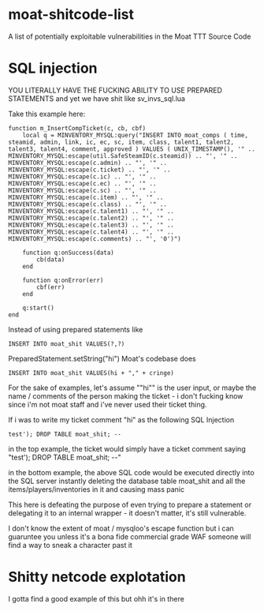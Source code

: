 # moat-shitcode-list
A list of potentially exploitable vulnerabilities in the Moat TTT Source Code

# SQL injection

YOU LITERALLY HAVE THE FUCKING ABILITY TO USE PREPARED STATEMENTS and yet we have shit like sv_invs_sql.lua

Take this example here:

```
function m_InsertCompTicket(c, cb, cbf)
    local q = MINVENTORY_MYSQL:query("INSERT INTO moat_comps ( time, steamid, admin, link, ic, ec, sc, item, class, talent1, talent2, talent3, talent4, comment, approved ) VALUES ( UNIX_TIMESTAMP(), '" .. MINVENTORY_MYSQL:escape(util.SafeSteamID(c.steamid)) .. "', '" .. MINVENTORY_MYSQL:escape(c.admin) .. "', '" .. MINVENTORY_MYSQL:escape(c.ticket) .. "', '" .. MINVENTORY_MYSQL:escape(c.ic) .. "', '" .. MINVENTORY_MYSQL:escape(c.ec) .. "', '" .. MINVENTORY_MYSQL:escape(c.sc) .. "', '" .. MINVENTORY_MYSQL:escape(c.item) .. "', '" .. MINVENTORY_MYSQL:escape(c.class) .. "', '" .. MINVENTORY_MYSQL:escape(c.talent1) .. "', '" .. MINVENTORY_MYSQL:escape(c.talent2) .. "', '" .. MINVENTORY_MYSQL:escape(c.talent3) .. "', '" .. MINVENTORY_MYSQL:escape(c.talent4) .. "', '" .. MINVENTORY_MYSQL:escape(c.comments) .. "', '0')")

    function q:onSuccess(data)
        cb(data)
    end

    function q:onError(err)
        cbf(err)
    end

    q:start()
end
```

Instead of using prepared statements like 
```
INSERT INTO moat_shit VALUES(?,?) 
```

PreparedStatement.setString("hi")
Moat's codebase does 
```
INSERT INTO moat_shit VALUES(hi + "," + cringe)
```

For the sake of examples, let's assume ""hi"" is the user input, or maybe the name / comments of the person making the ticket - i don't fucking know since i'm not moat staff and i've never used their ticket thing.

If i was to write my ticket comment "hi" as the following SQL Injection 

```
test'); DROP TABLE moat_shit; --
```

in the top example, the ticket would simply have a ticket comment saying "test'); DROP TABLE moat_shit; --"

in the bottom example, the above SQL code would be executed directly into the SQL server instantly deleting the database table moat_shit and all the items/players/inventories in it and causing mass panic

This here is defeating the purpose of even trying to prepare a statement or delegating it to an internal wrapper - it doesn't matter, it's still vulnerable.

I don't know the extent of moat / mysqloo's escape function but i can guaruntee you unless it's a bona fide commercial grade WAF someone will find a way to sneak a character past it

# Shitty netcode explotation

I gotta find a good example of this but ohh it's in there
